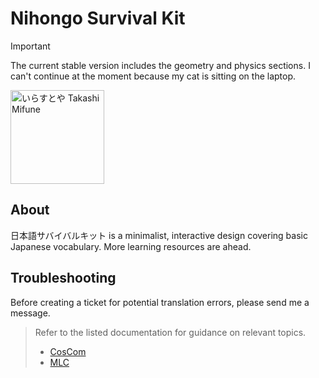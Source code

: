 # Nihongo Survival Kit

> [!Important]
> The current stable version includes the geometry and physics sections.
> I can't continue at the moment because my cat is sitting on the laptop.

<img src="https://github.com/user-attachments/assets/8c3c9c5a-c96d-4ddd-a0ce-f2ef8a404601" alt="いらすとや Takashi Mifune" title="いらすとや Takashi Mifune" style="width: 150px;">

## About

日本語サバイバルキット is a minimalist, interactive design covering basic Japanese vocabulary. More learning resources are ahead.

## Troubleshooting

Before creating a ticket for potential translation errors, please send me a message.

> Refer to the listed documentation for guidance on relevant topics.
> - [CosCom](https://www.coscom.co.jp/learnjapanese101/)
> - [MLC](https://www.mlcjapanese.co.jp)
